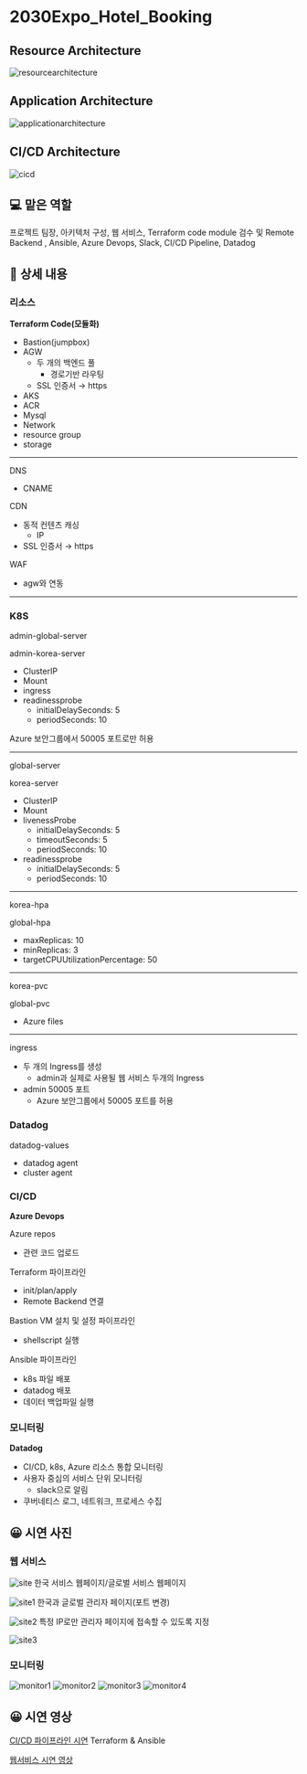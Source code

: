 # 2030Expo_Hotel_Booking
## Resource Architecture

![resourcearchitecture](https://user-images.githubusercontent.com/73948888/236821124-ea89afce-482b-4844-b9d7-b6fd61505e65.png)

## Application Architecture

![applicationarchitecture](https://user-images.githubusercontent.com/73948888/236821138-3c8f1f3c-8326-4015-969a-2ec715fb2d3e.png)

## CI/CD Architecture

![cicd](https://user-images.githubusercontent.com/73948888/236821164-fc181b29-28c2-4166-a0fd-a51366843f8f.png)

## 💻 맡은 역할

프로젝트 팀장, 아키텍처 구성, 웹 서비스, Terraform code module 검수 및 Remote Backend , Ansible, Azure Devops, Slack, CI/CD Pipeline, Datadog

## 📖 상세 내용

### 리소스

**Terraform Code(모듈화)**

- Bastion(jumpbox)
- AGW
    - 두 개의 백엔드 풀
        - 경로기반 라우팅
    - SSL 인증서 → https
- AKS
- ACR
- Mysql
- Network
- resource group
- storage

---

DNS

- CNAME

CDN

- 동적 컨텐츠 캐싱
    - IP
- SSL 인증서 → https

WAF

- agw와 연동

---

### K8S

admin-global-server

admin-korea-server

- ClusterIP
- Mount
- ingress
- readinessprobe
    - initialDelaySeconds: 5
    - periodSeconds: 10

Azure 보안그룹에서 50005 포트로만 허용

---

global-server

korea-server

- ClusterIP
- Mount
- livenessProbe
    - initialDelaySeconds: 5
    - timeoutSeconds: 5
    - periodSeconds: 10
- readinessprobe
    - initialDelaySeconds: 5
    - periodSeconds: 10

---

korea-hpa

global-hpa

- maxReplicas: 10
- minReplicas: 3
- targetCPUUtilizationPercentage: 50

---

korea-pvc

global-pvc

- Azure files

---

ingress

- 두 개의 Ingress를 생성
    - admin과 실제로 사용될 웹 서비스 두개의 Ingress
- admin 50005 포트
    - Azure 보안그룹에서 50005 포트를 허용

### Datadog

datadog-values

- datadog agent
- cluster agent

### CI/CD

**Azure Devops**

Azure repos

- 관련 코드 업로드

Terraform 파이프라인

- init/plan/apply
- Remote Backend 연결

Bastion VM 설치 및 설정 파이프라인

- shellscript 실행

Ansible 파이프라인

- k8s 파일 배포
- datadog 배포
- 데이터 백업파일 실행

### 모니터링

**Datadog**

- CI/CD, k8s, Azure 리소스 통합 모니터링
- 사용자 중심의 서비스 단위 모니터링
    - slack으로 알림
- 쿠버네티스 로그, 네트워크, 프로세스 수집

## 😀 시연 사진

### 웹 서비스

![site](https://user-images.githubusercontent.com/73948888/236822320-cf48b2d9-c3d3-4f5a-9c22-937be0385a3b.png)
한국 서비스 웹페이지/글로벌 서비스 웹페이지

![site1](https://user-images.githubusercontent.com/73948888/236822326-53aa2442-edbd-4616-96f7-f551f3b5ec00.png)
한국과 글로벌 관리자 페이지(포트 변경)

![site2](https://user-images.githubusercontent.com/73948888/236822329-9127e061-ef32-46a6-b6fe-fd2b3f6d6902.png)
특정 IP로만 관리자 페이지에 접속할 수 있도록 지정

![site3](https://user-images.githubusercontent.com/73948888/236822332-face68a8-0ad5-45bc-ba34-6044347ef715.png)

### 모니터링

![monitor1](https://user-images.githubusercontent.com/73948888/236823188-9500aa62-c2a9-4948-8d80-1abf7cf231a4.png)
![monitor2](https://user-images.githubusercontent.com/73948888/236823192-ddac491f-2ee9-4209-b196-911ce57c6899.png)
![monitor3](https://user-images.githubusercontent.com/73948888/236823195-2201866d-abc5-4086-8a99-0a33f911185c.png)
![monitor4](https://user-images.githubusercontent.com/73948888/236823197-794bba8e-7d0b-4e44-9261-fe3446179841.png)

## 😀 시연 영상

[CI/CD 파이프라인 시연](https://www.youtube.com/watch?v=Ea_pYwdn_A0&ab_channel=%EC%9D%B4%EC%B0%BD%ED%9D%AC)
Terraform & Ansible


[웹서비스 시연 영상](https://www.youtube.com/watch?v=XTS04REfvnA)


